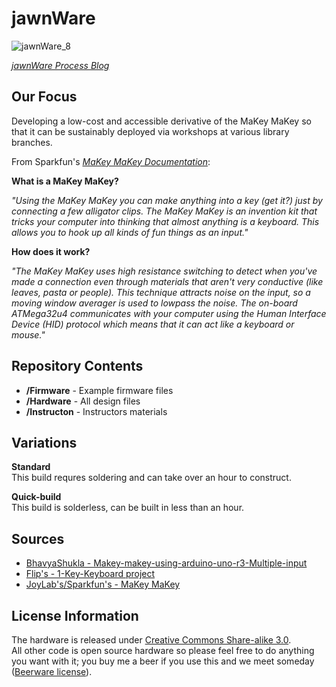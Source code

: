 jawnWare
===========

![jawnWare_8](http://farm8.staticflickr.com/7391/12524884355_5e1eddc549_m.jpg) 


 [*jawnWare Process Blog*](http://jawnware.tumblr.com/)

Our Focus
-------------------
Developing a low-cost and accessible derivative of the MaKey MaKey so that it can be sustainably deployed via workshops at various library branches.

From Sparkfun's [*MaKey MaKey Documentation*](https://github.com/sparkfun/makeymakey):

**What is a MaKey MaKey?**

*"Using the MaKey MaKey you can make anything into a key (get it?) just by connecting a few alligator clips. The MaKey MaKey is an invention kit that tricks your computer into thinking that almost anything is a keyboard. This allows you to hook up all kinds of fun things as an input."*

**How does it work?**

*"The MaKey MaKey uses high resistance switching to detect when you've made a connection even through materials that aren't very conductive (like leaves, pasta or people). This technique attracts noise on the input, so a moving window averager is used to lowpass the noise. The on-board ATMega32u4 communicates with your computer using the Human Interface Device (HID) protocol which means that it can act like a keyboard or mouse."*


Repository Contents
-------------------
* **/Firmware** - Example firmware files
* **/Hardware** - All design files
* **/Instructon** - Instructors materials

Variations
----------------

**Standard**  
This build requres soldering and can take over an hour to construct.

**Quick-build**  
This build is solderless, can be built in less than an hour.

Sources
-------------------
* [BhavyaShukla - Makey-makey-using-arduino-uno-r3-Multiple-input](https://github.com/BhavyaShukla/Makey-makey-using-arduino-uno-r3-Multiple-inputs-)
* [Flip's - 1-Key-Keyboard project](http://blog.flipwork.nl/?x=entry:entry081009-142605)
* [JoyLab's/Sparkfun's - MaKey MaKey](https://github.com/sparkfun/makeymakey)


License Information
-------------------

The hardware is released under [Creative Commons Share-alike 3.0](http://creativecommons.org/licenses/by-sa/3.0/).  
All other code is open source hardware so please feel free to do anything you want with it; 
you buy me a beer if you use this and we meet someday ([Beerware license](http://en.wikipedia.org/wiki/Beerware)).

